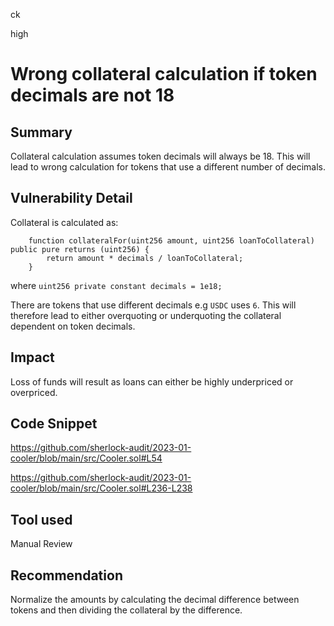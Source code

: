 ck

high

# Wrong collateral calculation if token decimals are not 18

## Summary

Collateral calculation assumes token decimals will always be 18. This will lead to wrong calculation for tokens that use a different number of decimals.

## Vulnerability Detail

Collateral is calculated as:

```solidity
    function collateralFor(uint256 amount, uint256 loanToCollateral) public pure returns (uint256) {
        return amount * decimals / loanToCollateral;
    }
```

where `uint256 private constant decimals = 1e18;`

There are tokens that use different decimals e.g `USDC` uses `6`. This will therefore lead to either overquoting or underquoting the collateral dependent on token decimals.

## Impact

Loss of funds will result as loans can either be highly underpriced or overpriced.

## Code Snippet

https://github.com/sherlock-audit/2023-01-cooler/blob/main/src/Cooler.sol#L54

https://github.com/sherlock-audit/2023-01-cooler/blob/main/src/Cooler.sol#L236-L238

## Tool used

Manual Review

## Recommendation

Normalize the amounts by calculating the decimal difference between tokens and then dividing the collateral by the difference. 
